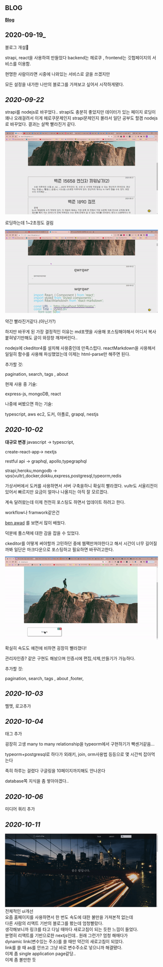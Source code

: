 ## BLOG

**[Blog](http://woojong.xyz)**

## 2020-09-19\_

블로그 개설🎉

strapi, react을 사용하여 만들었다
backend는 헤로쿠 , frontend는 깃헙페이지의 서비스를 이용함.

현명한 사람이라면 시중에 나와있는 서비스로 글을 쓰겠지만

모든 설정을 내가한 나만의 블로그를 가져보고 싶어서 시작하게됐다.

## _2020-09-22_

strapi를 nodejs로 바꾸었다..
strapi도 충분히 좋았지만
데이터가 있는 페이지 로딩이 꽤나 오래걸려서 이게 헤로쿠문제인지
strapi문제인지 몰라서 일단 공부도 할겸 nodejs로 바꾸었다.
결과는 살짝 빨라진거 같다.

![strapi](_imgs/speed-strapi.gif)

로딩하는데 1~2초정도 걸림

![strapi](_imgs/speed-node.gif)

약간 빨라진거같다.(아닌가?)

하지만 바꾸게 된 가장 결정적인 이유는 md포맷을 사용해 포스팅해야해서
어디서 복사 붙혀넣기만해도 글이 와장창 깨져버린다..

nodejs에 ckeditor4를 설치해 사용중인데 만족스럽다.
reactMarkdown을 사용해서 일일히 함수를 사용해 파싱했었는데
이제는 html-parse만 해주면 된다.

추가할 것:

pagination, search, tags , about

현재 사용 중 기술:

express-js, mongoDB, react

나중에 써봤으면 하는 기술:

typescript, aws ec2, 도커, 아폴로, grapql, nestjs

## _2020-10-02_

**대규모 변경**
javascript -> typescript,

create-react-app-> nextjs

restful api -> graphql, apollo,typegraphql

strapi,heroku,mongodb -> vps(vultr),docker,dokku,express,postgresql,typeorm,redis

가상서버에서 도커를 사용하면서 서버 구축을하니 확실히 빨라졌다.
vultr도 서울리전이 있어서 빠르지만 요금이 얼마나 나올지는 아직 잘 모르겠다.

계속 달려왔는데 이제 천천히 포스팅도 하면서 업데이트 하려고 한다.

workflow나 framwork같은건

[ben awad](https://www.youtube.com/watch?v=I6ypD7qv3Z8&ab_channel=BenAwad)
를 보면서 많이 배웠다.

덕분에 풀스택에 대한 감을 잡을 수 있었다.

ckeditor를 어떻게 써야할까 고민하던 중에 웹팩만져야한다고 해서
시간이 너무 길어질까봐 일단은 마크다운으로 포스팅하고 필요하면 바꾸려고한다.

![speed3](_imgs/speed3.gif)

확실히 속도도 예전에 비하면 굉장히 빨라졌다!

관리자인증? 같은 구현도 해놨으며 인증시에 편집,삭제,만들기가 가능하다.

추가할 것:

pagination, search, tags , about ,footer,

## _2020-10-03_

헬멧, 로고추가

## _2020-10-04_

태그 추가

굉장히 고생 many to many relationship을 typeorm에서 구현하기가 빡센거같음...

typeorm+postgresql로 하다가 외래키, join, orm사용법 등등으로 몇 시간씩 잡아먹는다

족히 하루는 걸렸다 구글링을 10페이지까지해도 안나온다

database쪽 지식을 좀 쌓아야겠다..

## _2020-10-06_

미디어 쿼리 추가

## _2020-10-11_

![qwrr](_imgs/flwqrlwqro.gif)  
전체적인 ui개선  
요즘 홈페이지를 사용하면서 한 번도 속도에 대한 불만을 가져본적 없는데  
다른 사람의 리액트 기반의 블로그를 봤는데 엄청빨랐다.  
생각해보니까 링크를 타고 다닐 때마다 새로고침이 되는 듯한 느낌이 들었다.  
분명히 리액트를 기반으로한 nextjs인데.. 원래 그런가? 엄청 해매다가  
dynamic link(변수있는 주소)를 쓸 때만 약간의 새로고침이 되었다.  
link를 쓸 때 as를 안쓰고 그냥 바로 변수주소로 넣으니까 해결됐다.  
이제 좀 single application page같당..  
이제 좀 볼만한 듯
